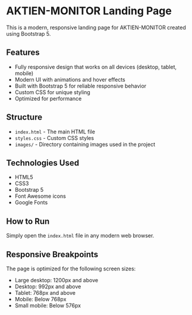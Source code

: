 # AKTIEN-MONITOR Landing Page

This is a modern, responsive landing page for AKTIEN-MONITOR created using Bootstrap 5.

## Features

- Fully responsive design that works on all devices (desktop, tablet, mobile)
- Modern UI with animations and hover effects
- Built with Bootstrap 5 for reliable responsive behavior
- Custom CSS for unique styling
- Optimized for performance

## Structure

- `index.html` - The main HTML file
- `styles.css` - Custom CSS styles
- `images/` - Directory containing images used in the project

## Technologies Used

- HTML5
- CSS3
- Bootstrap 5
- Font Awesome icons
- Google Fonts

## How to Run

Simply open the `index.html` file in any modern web browser.

## Responsive Breakpoints

The page is optimized for the following screen sizes:
- Large desktop: 1200px and above
- Desktop: 992px and above
- Tablet: 768px and above
- Mobile: Below 768px
- Small mobile: Below 576px 